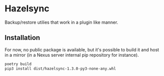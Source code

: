 # Hazelsync

Backup/restore utilies that work in a plugin like manner.

## Installation

For now, no public package is available, but it's possible to build it and
host in a mirror (in a Nexus server internal pip repository for instance).

```bash
poetry build
pip3 install dist/hazelsync-1.3.0-py3-none-any.whl
```

